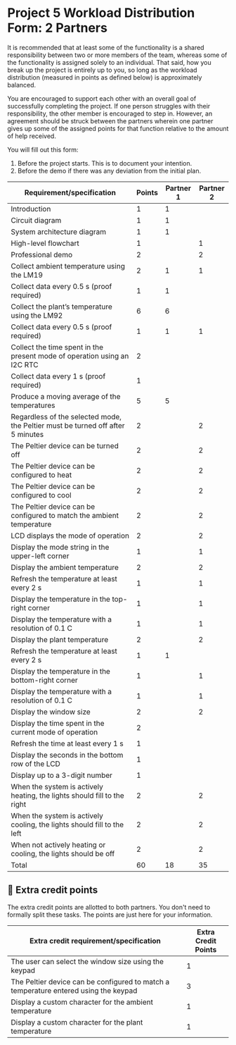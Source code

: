 # Project 5 Workload Distribution Form: 2 Partners

It is recommended that at least some of the functionality is a shared responsibility between two or more members of the team, whereas some of the functionality is assigned solely to an individual. That said, how you break up the project is entirely up to you, so long as the workload distribution (measured in points as defined below) is approximately balanced.

You are encouraged to support each other with an overall goal of successfully completing the project. If one person struggles with their responsibility, the other member is encouraged to step in. However, an agreement should be struck between the partners wherein one partner gives up some of the assigned points for that function relative to the amount of help received.  

You will fill out this form:
1. Before the project starts. This is to document your intention. 
2. Before the demo if there was any deviation from the initial plan.

| Requirement/specification                                                              | Points | Partner 1 | Partner 2  |
|----------------------------------------------------------------------------------------|--------|-----------|------------|
| Introduction                                                                           | 1      |    1      |            |
| Circuit diagram                                                                        | 1      |    1      |            |
| System architecture diagram                                                            | 1      |    1      |            |
| High-level flowchart                                                                   | 1      |           |     1      |
| Professional demo                                                                      | 2      |           |     2      |
| Collect ambient temperature using the LM19                                             | 2      |    1      |     1      |
| Collect data every 0.5 s (proof required)                                              | 1      |    1      |            |
| Collect the plant’s temperature using the LM92                                         | 6      |    6      |            |
| Collect data every 0.5 s (proof required)                                              | 1      |    1      |     1      |
| Collect the time spent in the present mode of operation using an I2C RTC               | 2      |           |           |
| Collect data every 1 s (proof required)                                                | 1      |           |           |
| Produce a moving average of the temperatures                                           | 5      |   5       |            |
| Regardless of the selected mode, the Peltier must be turned off after 5 minutes        | 2      |           |     2       |
| The Peltier device can be turned off                                                   | 2      |           |      2      |
| The Peltier device can be configured to heat                                           | 2      |           |      2      |
| The Peltier device can be configured to cool                                           | 2      |           |     2       |
| The Peltier device can be configured to match the ambient temperature                  | 2      |           |      2      |
| LCD displays the mode of operation                                                     | 2      |           |     2      |
| Display  the mode string in the upper-left corner                                      | 1      |           |     1      |
| Display the ambient temperature                                                        | 2      |           |     2      |
| Refresh the temperature at least every 2 s                                             | 1      |           |     1      |
| Display the temperature in the top-right corner                                        | 1      |           |     1      |
| Display the temperature with a resolution of 0.1 C                                     | 1      |           |     1      |
| Display the plant temperature                                                          | 2      |           |     2      |
| Refresh the temperature at least every 2 s                                             | 1      |     1     |            |
| Display the temperature in the bottom-right corner                                     | 1      |           |     1      |
| Display the temperature with a resolution of 0.1 C                                     | 1      |           |     1      |
| Display the window size                                                                | 2      |           |     2      |
| Display the time spent in the current mode of operation                                | 2      |           |           |
| Refresh the time at least every 1 s                                                    | 1      |           |           |
| Display the seconds in the bottom row of the LCD                                       | 1      |           |           |
| Display up to a 3-digit number                                                         | 1      |           |           |
| When the system is actively heating, the lights should fill to the right               | 2      |           |     2      |
| When the system is actively cooling, the lights should fill to the left                | 2      |           |     2      |
| When not actively heating or cooling, the lights should be off                         | 2      |           |     2      |
| Total                                                                                  | 60     |     18    |     35     |


## 🚀 Extra credit points
The extra credit points are allotted to both partners. You don't need to formally split these tasks. The points are just here for your information.

| Extra credit requirement/specification                                                                   | Extra Credit Points |
|----------------------------------------------------------------------------------------------------------|---------------------|
| The user can select the window size using the keypad                                                     | 1                   |
| The Peltier device can be configured to match a temperature entered using the keypad                     | 3                   |
| Display a custom character for the ambient temperature                                                   | 1                   |
| Display a custom character for the plant temperature                                                     | 1                   |
